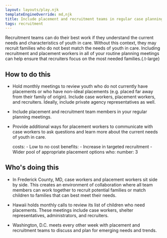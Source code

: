 ```yaml
---
layout: layouts/play.njk
templateEngineOverride: md,njk
title: Include placement and recruitment teams in regular case planning meetings
tags: recruitment
---
```


Recruitment teams can do their best work if they understand the current needs and characteristics of youth in care. Without this context, they may recruit families who do not best match the needs of youth in care. Including recruitment and placement workers in all of your routine planning meetings can help ensure that recruiters focus on the most needed families.{.t-large}

## How to do this

* Hold monthly meetings to review youth who do not currently have placements or who have non-ideal placements (e.g. placed far away from their family of origin). Include case workers, placement workers, and recruiters. Ideally, include private agency representatives as well.

* Include placement and recruitment team members in your regular planning meetings.

* Provide additional ways for placement workers to communicate with case workers to ask questions and learn more about the current needs of youth in care.

    costs:
      - Low to no cost
    benefits:
      - Increase in targeted recruitment
      - Wider pool of appropriate placement options
    who:
      number: 3

## Who's doing this

* In Frederick County, MD, case workers and placement workers sit side by side. This creates an environment of collaboration where all team members can work together to recruit potential families or match children to families that can best meet their needs.

* Hawaii holds monthly calls to review its list of children who need placements. These meetings include case workers, shelter representatives, administrators, and recruiters.

* Washington, D.C. meets every other week with placement and recruitment teams to discuss and plan for emerging needs and trends.
